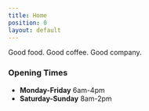 ```yaml
---
title: Home
position: 0
layout: default
---
```


Good food. Good coffee. Good company.

### Opening Times
- **Monday-Friday** 6am-4pm
- **Saturday-Sunday** 8am-2pm
